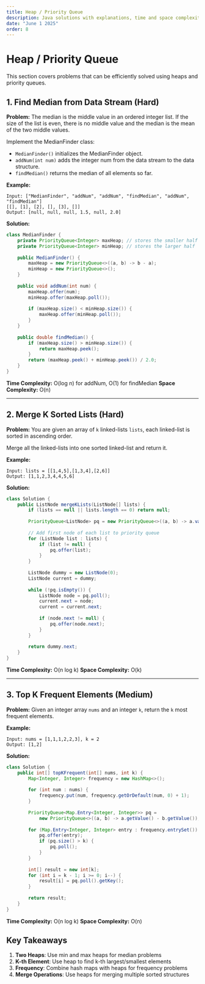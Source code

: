 ```yaml
---
title: Heap / Priority Queue
description: Java solutions with explanations, time and space complexity for Heap/Priority Queue problems from Blind 75.
date: "June 1 2025"
order: 8
---
```


# Heap / Priority Queue

This section covers problems that can be efficiently solved using heaps and priority queues.

## 1. Find Median from Data Stream (Hard)

**Problem:** The median is the middle value in an ordered integer list. If the size of the list is even, there is no middle value and the median is the mean of the two middle values.

Implement the MedianFinder class:
- `MedianFinder()` initializes the MedianFinder object.
- `addNum(int num)` adds the integer num from the data stream to the data structure.
- `findMedian()` returns the median of all elements so far.

**Example:**
```
Input: ["MedianFinder", "addNum", "addNum", "findMedian", "addNum", "findMedian"]
[[], [1], [2], [], [3], []]
Output: [null, null, null, 1.5, null, 2.0]
```

**Solution:**
```java
class MedianFinder {
    private PriorityQueue<Integer> maxHeap; // stores the smaller half
    private PriorityQueue<Integer> minHeap; // stores the larger half
    
    public MedianFinder() {
        maxHeap = new PriorityQueue<>((a, b) -> b - a);
        minHeap = new PriorityQueue<>();
    }
    
    public void addNum(int num) {
        maxHeap.offer(num);
        minHeap.offer(maxHeap.poll());
        
        if (maxHeap.size() < minHeap.size()) {
            maxHeap.offer(minHeap.poll());
        }
    }
    
    public double findMedian() {
        if (maxHeap.size() > minHeap.size()) {
            return maxHeap.peek();
        }
        return (maxHeap.peek() + minHeap.peek()) / 2.0;
    }
}
```

**Time Complexity:** O(log n) for addNum, O(1) for findMedian
**Space Complexity:** O(n)

---

## 2. Merge K Sorted Lists (Hard)

**Problem:** You are given an array of `k` linked-lists `lists`, each linked-list is sorted in ascending order.

Merge all the linked-lists into one sorted linked-list and return it.

**Example:**
```
Input: lists = [[1,4,5],[1,3,4],[2,6]]
Output: [1,1,2,3,4,4,5,6]
```

**Solution:**
```java
class Solution {
    public ListNode mergeKLists(ListNode[] lists) {
        if (lists == null || lists.length == 0) return null;
        
        PriorityQueue<ListNode> pq = new PriorityQueue<>((a, b) -> a.val - b.val);
        
        // Add first node of each list to priority queue
        for (ListNode list : lists) {
            if (list != null) {
                pq.offer(list);
            }
        }
        
        ListNode dummy = new ListNode(0);
        ListNode current = dummy;
        
        while (!pq.isEmpty()) {
            ListNode node = pq.poll();
            current.next = node;
            current = current.next;
            
            if (node.next != null) {
                pq.offer(node.next);
            }
        }
        
        return dummy.next;
    }
}
```

**Time Complexity:** O(n log k)
**Space Complexity:** O(k)

---

## 3. Top K Frequent Elements (Medium)

**Problem:** Given an integer array `nums` and an integer `k`, return the `k` most frequent elements.

**Example:**
```
Input: nums = [1,1,1,2,2,3], k = 2
Output: [1,2]
```

**Solution:**
```java
class Solution {
    public int[] topKFrequent(int[] nums, int k) {
        Map<Integer, Integer> frequency = new HashMap<>();
        
        for (int num : nums) {
            frequency.put(num, frequency.getOrDefault(num, 0) + 1);
        }
        
        PriorityQueue<Map.Entry<Integer, Integer>> pq = 
            new PriorityQueue<>((a, b) -> a.getValue() - b.getValue());
        
        for (Map.Entry<Integer, Integer> entry : frequency.entrySet()) {
            pq.offer(entry);
            if (pq.size() > k) {
                pq.poll();
            }
        }
        
        int[] result = new int[k];
        for (int i = k - 1; i >= 0; i--) {
            result[i] = pq.poll().getKey();
        }
        
        return result;
    }
}
```

**Time Complexity:** O(n log k)
**Space Complexity:** O(n)

## Key Takeaways

1. **Two Heaps**: Use min and max heaps for median problems
2. **K-th Element**: Use heap to find k-th largest/smallest elements
3. **Frequency**: Combine hash maps with heaps for frequency problems
4. **Merge Operations**: Use heaps for merging multiple sorted structures 